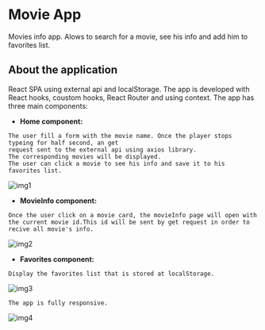 # Movie App
Movies info app. 
Alows to search for a movie, see his info and add him to favorites list.

## About the application
 React SPA using external api and localStorage.
 The app is developed with React hooks, coustom hooks, React Router and using context.
 The app has three main components:

- **Home component:**
```
The user fill a form with the movie name. Once the player stops typeing for half second, an get 
request sent to the external api using axios library.
The corresponding movies will be displayed.
The user can click a movie to see his info and save it to his favorites list.
```
![img1](https://user-images.githubusercontent.com/66163118/140812358-50a2fdb2-05da-4fa6-93c1-8b57d3350104.png)

- **MovieInfo component:**
```
Once the user click on a movie card, the movieInfo page will open with the current movie id.This id will be sent by get request in order to recive all movie's info.
```
![img2](https://user-images.githubusercontent.com/66163118/140931239-7e5527c2-1069-447d-a887-2cfbd5e1c100.png)

- **Favorites component:**
```
Display the favorites list that is stored at localStorage. 
```
![img3](https://user-images.githubusercontent.com/66163118/140982924-e8892f19-96c1-4c75-8151-3a3ed1616e0b.png)


```
The app is fully responsive.
```
![img4](https://user-images.githubusercontent.com/66163118/141091547-38757318-6a18-44df-a72d-62ea43718099.png)

```





